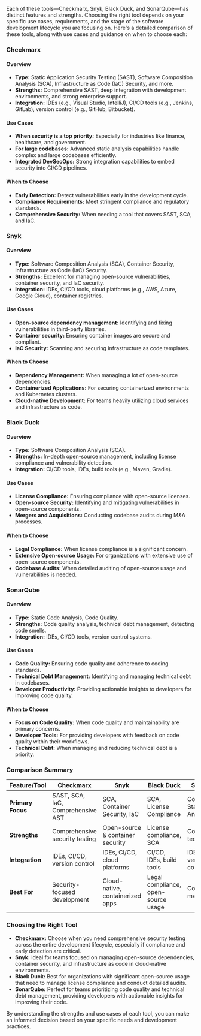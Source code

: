 Each of these tools—Checkmarx, Snyk, Black Duck, and SonarQube—has distinct features and strengths. Choosing the right tool depends on your specific use cases, requirements, and the stage of the software development lifecycle you are focusing on. Here's a detailed comparison of these tools, along with use cases and guidance on when to choose each:

### Checkmarx

#### Overview
- **Type:** Static Application Security Testing (SAST), Software Composition Analysis (SCA), Infrastructure as Code (IaC) Security, and more.
- **Strengths:** Comprehensive SAST, deep integration with development environments, and strong enterprise support.
- **Integration:** IDEs (e.g., Visual Studio, IntelliJ), CI/CD tools (e.g., Jenkins, GitLab), version control (e.g., GitHub, Bitbucket).

#### Use Cases
- **When security is a top priority:** Especially for industries like finance, healthcare, and government.
- **For large codebases:** Advanced static analysis capabilities handle complex and large codebases efficiently.
- **Integrated DevSecOps:** Strong integration capabilities to embed security into CI/CD pipelines.

#### When to Choose
- **Early Detection:** Detect vulnerabilities early in the development cycle.
- **Compliance Requirements:** Meet stringent compliance and regulatory standards.
- **Comprehensive Security:** When needing a tool that covers SAST, SCA, and IaC.

### Snyk

#### Overview
- **Type:** Software Composition Analysis (SCA), Container Security, Infrastructure as Code (IaC) Security.
- **Strengths:** Excellent for managing open-source vulnerabilities, container security, and IaC security.
- **Integration:** IDEs, CI/CD tools, cloud platforms (e.g., AWS, Azure, Google Cloud), container registries.

#### Use Cases
- **Open-source dependency management:** Identifying and fixing vulnerabilities in third-party libraries.
- **Container security:** Ensuring container images are secure and compliant.
- **IaC Security:** Scanning and securing infrastructure as code templates.

#### When to Choose
- **Dependency Management:** When managing a lot of open-source dependencies.
- **Containerized Applications:** For securing containerized environments and Kubernetes clusters.
- **Cloud-native Development:** For teams heavily utilizing cloud services and infrastructure as code.

### Black Duck

#### Overview
- **Type:** Software Composition Analysis (SCA).
- **Strengths:** In-depth open-source management, including license compliance and vulnerability detection.
- **Integration:** CI/CD tools, IDEs, build tools (e.g., Maven, Gradle).

#### Use Cases
- **License Compliance:** Ensuring compliance with open-source licenses.
- **Open-source Security:** Identifying and mitigating vulnerabilities in open-source components.
- **Mergers and Acquisitions:** Conducting codebase audits during M&A processes.

#### When to Choose
- **Legal Compliance:** When license compliance is a significant concern.
- **Extensive Open-source Usage:** For organizations with extensive use of open-source components.
- **Codebase Audits:** When detailed auditing of open-source usage and vulnerabilities is needed.

### SonarQube

#### Overview
- **Type:** Static Code Analysis, Code Quality.
- **Strengths:** Code quality analysis, technical debt management, detecting code smells.
- **Integration:** IDEs, CI/CD tools, version control systems.

#### Use Cases
- **Code Quality:** Ensuring code quality and adherence to coding standards.
- **Technical Debt Management:** Identifying and managing technical debt in codebases.
- **Developer Productivity:** Providing actionable insights to developers for improving code quality.

#### When to Choose
- **Focus on Code Quality:** When code quality and maintainability are primary concerns.
- **Developer Tools:** For providing developers with feedback on code quality within their workflows.
- **Technical Debt:** When managing and reducing technical debt is a priority.

### Comparison Summary

| Feature/Tool         | Checkmarx                        | Snyk                           | Black Duck                     | SonarQube                      |
|----------------------|----------------------------------|--------------------------------|--------------------------------|--------------------------------|
| **Primary Focus**    | SAST, SCA, IaC, Comprehensive AST| SCA, Container Security, IaC   | SCA, License Compliance        | Code Quality, Static Analysis  |
| **Strengths**        | Comprehensive security testing   | Open-source & container security| License compliance, SCA        | Code quality, technical debt   |
| **Integration**      | IDEs, CI/CD, version control     | IDEs, CI/CD, cloud platforms   | CI/CD, IDEs, build tools       | IDEs, CI/CD, version control   |
| **Best For**         | Security-focused development     | Cloud-native, containerized apps| Legal compliance, open-source usage| Code quality, maintainability   |

### Choosing the Right Tool

- **Checkmarx:** Choose when you need comprehensive security testing across the entire development lifecycle, especially if compliance and early detection are critical.
- **Snyk:** Ideal for teams focused on managing open-source dependencies, container security, and infrastructure as code in cloud-native environments.
- **Black Duck:** Best for organizations with significant open-source usage that need to manage license compliance and conduct detailed audits.
- **SonarQube:** Perfect for teams prioritizing code quality and technical debt management, providing developers with actionable insights for improving their code.

By understanding the strengths and use cases of each tool, you can make an informed decision based on your specific needs and development practices.